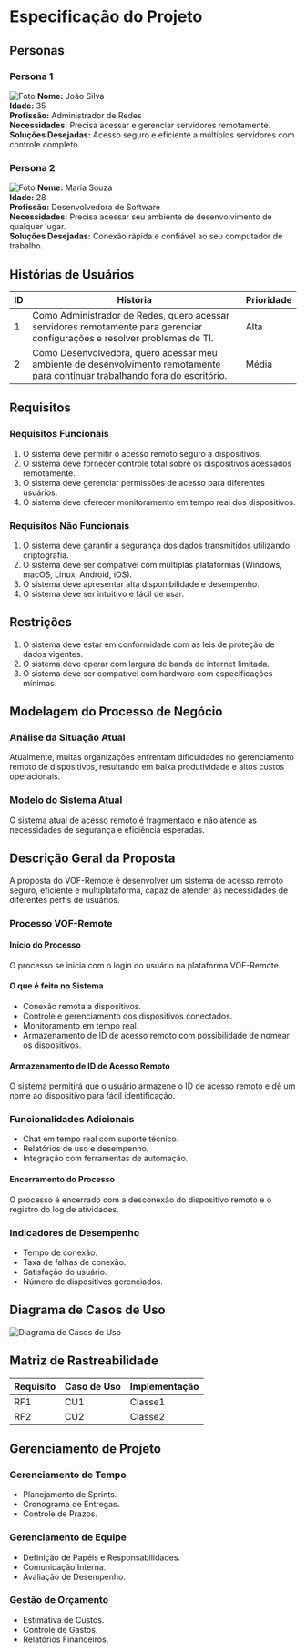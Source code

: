# Especificação do Projeto

## Personas

### Persona 1
![Foto](link_para_foto_1)
**Nome:** João Silva  
**Idade:** 35  
**Profissão:** Administrador de Redes  
**Necessidades:** Precisa acessar e gerenciar servidores remotamente.  
**Soluções Desejadas:** Acesso seguro e eficiente a múltiplos servidores com controle completo.

### Persona 2
![Foto](link_para_foto_2)
**Nome:** Maria Souza  
**Idade:** 28  
**Profissão:** Desenvolvedora de Software  
**Necessidades:** Precisa acessar seu ambiente de desenvolvimento de qualquer lugar.  
**Soluções Desejadas:** Conexão rápida e confiável ao seu computador de trabalho.

## Histórias de Usuários

| ID  | História                                  | Prioridade |
| --- | ----------------------------------------- | ---------- |
| 1   | Como Administrador de Redes, quero acessar servidores remotamente para gerenciar configurações e resolver problemas de TI. | Alta       |
| 2   | Como Desenvolvedora, quero acessar meu ambiente de desenvolvimento remotamente para continuar trabalhando fora do escritório. | Média      |

## Requisitos

### Requisitos Funcionais
1. O sistema deve permitir o acesso remoto seguro a dispositivos.
2. O sistema deve fornecer controle total sobre os dispositivos acessados remotamente.
3. O sistema deve gerenciar permissões de acesso para diferentes usuários.
4. O sistema deve oferecer monitoramento em tempo real dos dispositivos.

### Requisitos Não Funcionais
1. O sistema deve garantir a segurança dos dados transmitidos utilizando criptografia.
2. O sistema deve ser compatível com múltiplas plataformas (Windows, macOS, Linux, Android, iOS).
3. O sistema deve apresentar alta disponibilidade e desempenho.
4. O sistema deve ser intuitivo e fácil de usar.

## Restrições
1. O sistema deve estar em conformidade com as leis de proteção de dados vigentes.
2. O sistema deve operar com largura de banda de internet limitada.
3. O sistema deve ser compatível com hardware com especificações mínimas.

## Modelagem do Processo de Negócio

### Análise da Situação Atual
Atualmente, muitas organizações enfrentam dificuldades no gerenciamento remoto de dispositivos, resultando em baixa produtividade e altos custos operacionais.

### Modelo do Sistema Atual
O sistema atual de acesso remoto é fragmentado e não atende às necessidades de segurança e eficiência esperadas.

## Descrição Geral da Proposta
A proposta do VOF-Remote é desenvolver um sistema de acesso remoto seguro, eficiente e multiplataforma, capaz de atender às necessidades de diferentes perfis de usuários.

### Processo VOF-Remote

#### Início do Processo
O processo se inicia com o login do usuário na plataforma VOF-Remote.

#### O que é feito no Sistema
- Conexão remota a dispositivos.
- Controle e gerenciamento dos dispositivos conectados.
- Monitoramento em tempo real.
- Armazenamento de ID de acesso remoto com possibilidade de nomear os dispositivos.

#### Armazenamento de ID de Acesso Remoto
O sistema permitirá que o usuário armazene o ID de acesso remoto e dê um nome ao dispositivo para fácil identificação.

### Funcionalidades Adicionais
- Chat em tempo real com suporte técnico.
- Relatórios de uso e desempenho.
- Integração com ferramentas de automação.

#### Encerramento do Processo
O processo é encerrado com a desconexão do dispositivo remoto e o registro do log de atividades.

### Indicadores de Desempenho
- Tempo de conexão.
- Taxa de falhas de conexão.
- Satisfação do usuário.
- Número de dispositivos gerenciados.

## Diagrama de Casos de Uso
![Diagrama de Casos de Uso](link_para_diagrama)

## Matriz de Rastreabilidade
| Requisito | Caso de Uso | Implementação |
| --------- | ----------- | ------------- |
| RF1       | CU1         | Classe1       |
| RF2       | CU2         | Classe2       |

## Gerenciamento de Projeto

### Gerenciamento de Tempo
- Planejamento de Sprints.
- Cronograma de Entregas.
- Controle de Prazos.

### Gerenciamento de Equipe
- Definição de Papéis e Responsabilidades.
- Comunicação Interna.
- Avaliação de Desempenho.

### Gestão de Orçamento
- Estimativa de Custos.
- Controle de Gastos.
- Relatórios Financeiros.

